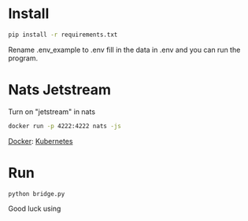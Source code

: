 # Install
```bash
pip install -r requirements.txt
```

Rename .env_example to .env fill in the data in .env and you can run the program.

# Nats Jetstream
Turn on "jetstream" in nats
```bash
docker run -p 4222:4222 nats -js
```
[Docker](https://github.com/nats-io/nats.docs/blob/master/running-a-nats-service/running/nats_docker/jetstream_docker.md?ysclid=m14rgaq6di872141023):
[Kubernetes](https://docs.nats.io/running-a-nats-service/configuration/resource_management/configuration_mgmt/kubernetes_controller)

# Run
```bash
python bridge.py
```
Good luck using
 
